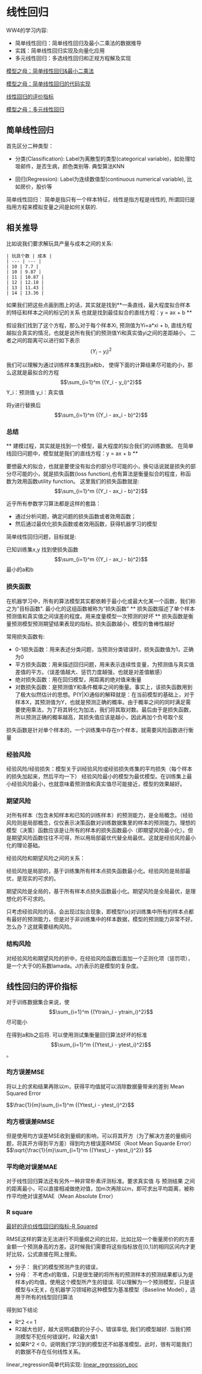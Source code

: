 # 线性回归
WW4的学习内容:
* 简单线性回归：简单线性回归及最小二乘法的数据推导
* 实践：简单线性回归实现及向量化应用
* 多元线性回归：多选线性回归和正规方程解及实现

[模型之母：简单线性回归&最小二乘法](https://mp.weixin.qq.com/s/siFRKWLhGOGJCCMjzB7R7A)

[模型之母：简单线性回归的代码实现](https://mp.weixin.qq.com/s?__biz=MzI4MjkzNTUxMw==&mid=2247483706&idx=1&sn=5595b2da80c7b062786fa9f1f331f20f&scene=21#wechat_redirect)

[线性回归的评价指标](https://mp.weixin.qq.com/s?__biz=MzI4MjkzNTUxMw==&mid=2247483749&idx=1&sn=0383d2b98ff1b8e4f38e7e96ced3918a&scene=21#wechat_redirect)

[模型之母：多元线性回归](https://mp.weixin.qq.com/s?__biz=MzI4MjkzNTUxMw==&mid=2247483817&idx=1&sn=55812b65b676ec3e1dcc1c2bdf3ccb1b&scene=21#wechat_redirect)



## 简单线性回归
首先区分二种类型：
* 分类(Classification): Label为离散型的类型(categorical variable)，如处理垃圾邮件，是否生病，颜色类别等. 典型算法KNN

* 回归(Regression):  Label为连续数值型(continuous numerical variable), 比如房价，股价等

简单线性回归： 简单是指只有一个样本特征，线性是指方程是线性的, 所谓回归是指用方程来模拟变量之间是如何关联的.


## 相关推导

比如说我们要求解玩具产量与成本之间的关系:
```
| 玩具个数 | 成本 |
| --- | --- |
| 10 | 7.7 |
| 10 | 9.87 |
| 11 | 10.87 |
| 12 | 12.18 |
| 13 | 11.43 |
| 14 | 13.36 |
```
如果我们把这些点画到图上的话，其实就是找到**一条直线，最大程度拟合样本的特征和样本之间的标记的关系 也就是找到最佳拟合的直线方程：y = ax + b **

假设我们找到了这个方程，那么对于每个样本Xi, 预测值为Yi=a*xi + b, 直线方程越拟合真实的情况，也就是说所有我们的预测值Yi和真实值yi之间的差距越小， 二者之间的距离可以进行如下表示
$$(Y_i - y_i)^2$$

我们可以理解为通过训练样本集找到a和b， 使得下面的计算结果尽可能的小，那么这就是最拟合的方程
$$\sum_{i=1}^m {(Y_i - y_i)^2}$$
Y_i：预测值
y_i：真实值

将y进行替换后
$$\sum_{i=1}^m {(Y_i - ax_i - b)^2}$$

### 总结

** 建模过程，其实就是找到一个模型，最大程度的拟合我们的训练数据。 在简单线回归问题中，模型就是我们的直线方程：y = ax + b  **

要想最大的拟合，也就是要使没有拟合的部分尽可能的小，换句话说就是损失的部分尽可能的小，就是损失函数(loss function),也有算法是衡量拟合的程度，称函数为效用函数utility function。 这里我们的损失函数就是:
$$\sum_{i=1}^m {(Y_i - ax_i - b)^2}$$

近乎所有参数学习算法都是这样的套路：
* 通过分析问题，确定问题的损失函数或者效用函数；
* 然后通过最优化损失函数或者效用函数，获得机器学习的模型

简单线性回归问题，目标就是:

已知训练集x,y 找到使损失函数
$$\sum_{i=1}^m {(Y_i - ax_i - b)^2}$$
最小的a和b

### 损失函数

在机器学习中，所有的算法模型其实都依赖于最小化或最大化某一个函数，我们称之为"目标函数". 最小化的这组函数被称为“损失函数”
** 损失函数描述了单个样本预测值和真实值之间误差的程度。用来度量模型一次预测的好坏 **
损失函数是衡量预测模型预测期望结果表现的指标。损失函数越小，模型的鲁棒性越好

常用损失函数有:
* 0-1损失函数：用来表述分类问题，当预测分类错误时，损失函数值为1，正确为0
* 平方损失函数：用来描述回归问题，用来表示连续性变量，为预测值与真实值差值的平方。（误差值越大、惩罚力度越强，也就是对差值敏感）
* 绝对损失函数：用在回归模型，用距离的绝对值来衡量
* 对数损失函数：是预测值Y和条件概率之间的衡量。事实上，该损失函数用到了极大似然估计的思想。P(Y|X)通俗的解释就是：在当前模型的基础上，对于样本X，其预测值为Y，也就是预测正确的概率。由于概率之间的同时满足需要使用乘法，为了将其转化为加法，我们将其取对数。最后由于是损失函数，所以预测正确的概率越高，其损失值应该是越小，因此再加个负号取个反

损失函数是针对单个样本的，一个训练集中存在n个样本，就需要风险函数进行衡量

### 经验风险
经验风险/经验损失：模型关于训经验风险或经验损失练集的平均损失（每个样本的损失加起来，然后平均一下）
经验风险最小的模型为最优模型。在训练集上最小经验风险最小，也就意味着预测值和真实值尽可能接近，模型的效果越好。

### 期望风险
对所有样本（包含未知样本和已知的训练样本）的预测能力，是全局概念。（经验风险则是局部概念，仅仅表示决策函数对训练数据集里的样本的预测能力。理想的模型（决策）函数应该是让所有的样本的损失函数最小（即期望风险最小化）。但是期望风险函数往往不可得，所以用局部最优代替全局最优。这就是经验风险最小化的理论基础。

经验风险和期望风险之间的关系：

经验风险是局部的，基于训练集所有样本点损失函数最小化。经验风险是局部最优，是现实的可求的。

期望风险是全局的，基于所有样本点损失函数最小化。期望风险是全局最优，是理想化的不可求的。

只考虑经验风险的话，会出现过拟合现象，即模型f(x)对训练集中所有的样本点都有最好的预测能力，但是对于非训练集中的样本数据，模型的预测能力非常不好。怎么办？这就需要结构风险。

### 结构风险
对经验风险和期望风险的折中，在经验风险函数后面加一个正则化项（惩罚项），是一个大于0的系数lamada。J(f)表示的是模型的复杂度。

## 线性回归的评价指标

对于训练数据集合来说，使  
$$\sum_{i=1}^m {(Ytrain_i - ytrain_i)^2}$$ 尽可能小

在得到a和b之后将. 可以使用测试集衡量回归算法好坏的标准 
$$\sum_{i=1}^m {(Ytest_i - ytest_i)^2}$$。

### 均方误差MSE
将以上的求和结果再除以m，获得平均值就可以消除数据量带来的差别
Mean Squared Error

$$\frac{1}\{m}\sum_{i=1}^m {(Ytest_i - ytest_i)^2}$$

### 均方根误差RMSE
但是使用均方误差MSE收到量纲的影响，可以将其开方（为了解决方差的量纲问题，将其开方得到平方差）得到均方根误差RMSE（Root Mean Squarde Error）
$$\sqrt{\frac{1}\{m}\sum_{i=1}^m {(Ytest_i - ytest_i)^2}} $$

### 平均绝对误差MAE
对于线性回归算法还有另外一种非常朴素评测标准。要求真实值  与 预测结果  之间的距离最小，可以直接相减做绝对值，加m次再除以m，即可求出平均距离，被称作平均绝对误差MAE（Mean Absolute Error）

### R square
[最好的评价线性回归的指标-R Squared](https://blog.csdn.net/huobumingbai1234/article/details/81041699)

RMSE这样的算法无法进行不同量纲之间的比较，比如比较一个衡量房价的的方差金额一个预测身高的方差。这时候我们需要将这些指标放在[0,1]的相同区间内才更好比较，公式直接在网上搜索。

* 分子： 我们的模型预测产生的错误，
* 分母： 不考虑x的取值，只是很生硬的将所有的预测样本的预测结果都认为是样本y的均值，使用这个模型所产生的错误. 可以理解为一个预测模型，只是该模型与x无关，在机器学习领域称这种模型为基准模型（Baseline Model），适用于所有的线型回归算法

得到如下结论
* R^2 <= 1
* R2越大也好，越大说明减数的分子小，错误率低, 我们的模型越好. 当我们预测模型不犯任何错误时，R2最大值1
* 如果R^2 < 0，说明我们学习到的模型还不如基准模型。此时，很有可能我们的数据不存在任何线性关系。

linear_regression简单代码实现:
[linear_regression_poc](https://github.com/hbian/tec_blog/blob/master/ml/fundamental/study_group/ww4_linear_reg/linear_regression.py)